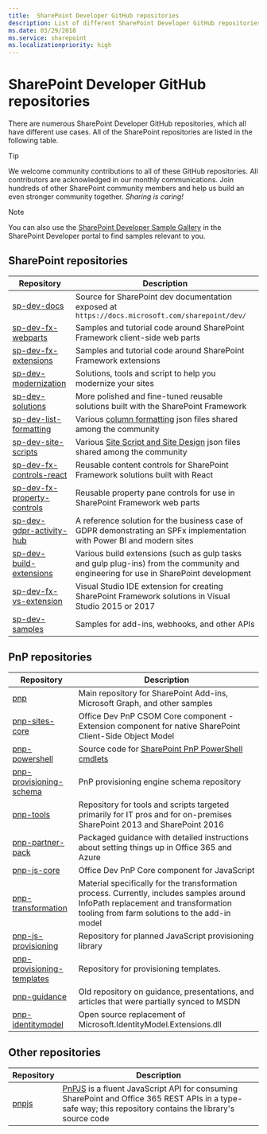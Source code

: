 ```yaml
---
title:  SharePoint Developer GitHub repositories
description: List of different SharePoint Developer GitHub repositories and their description
ms.date: 03/29/2018
ms.service: sharepoint
ms.localizationpriority: high
---
```


# SharePoint Developer GitHub repositories

There are numerous SharePoint Developer GitHub repositories, which all have different use cases. All of the SharePoint repositories are listed in the following table.

> [!TIP]
> We welcome community contributions to all of these GitHub repositories. All contributors are acknowledged in our monthly communications. Join hundreds of other SharePoint community members and help us build an even stronger community together. *Sharing is caring!*

> [!NOTE]
> You can also use the [SharePoint Developer Sample Gallery](https://aka.ms/spdev-samples) in the SharePoint Developer portal to find samples relevant to you.

## SharePoint repositories

| Repository | Description |
|--------|--------|
| [sp-dev-docs](https://github.com/SharePoint/sp-dev-docs) | Source for SharePoint dev documentation exposed at `https://docs.microsoft.com/sharepoint/dev/` |
| [sp-dev-fx-webparts](https://github.com/SharePoint/sp-dev-fx-webparts) | Samples and tutorial code around SharePoint Framework client-side web parts |
| [sp-dev-fx-extensions](https://github.com/SharePoint/sp-dev-fx-extensions) | Samples and tutorial code around SharePoint Framework extensions |
| [sp-dev-modernization](https://github.com/SharePoint/sp-dev-modernization) | Solutions, tools and script to help you modernize your sites |
| [sp-dev-solutions](https://github.com/SharePoint/sp-dev-solutions) | More polished and fine-tuned reusable solutions built with the SharePoint Framework |
| [sp-dev-list-formatting](https://github.com/SharePoint/sp-dev-list-formatting) | Various [column formatting](../declarative-customization/column-formatting.md) json files shared among the community |
| [sp-dev-site-scripts](https://github.com/SharePoint/sp-dev-site-scripts) | Various [Site Script and Site Design](../declarative-customization/site-design-overview.md) json files shared among the community |
| [sp-dev-fx-controls-react](https://github.com/SharePoint/sp-dev-fx-controls-react) | Reusable content controls for SharePoint Framework solutions built with React |
| [sp-dev-fx-property-controls](https://github.com/SharePoint/sp-dev-fx-property-controls) | Reusable property pane controls for use in SharePoint Framework web parts |
| [sp-dev-gdpr-activity-hub](https://github.com/SharePoint/sp-dev-gdpr-activity-hub) | A reference solution for the business case of GDPR demonstrating an SPFx implementation with Power BI and modern sites |
| [sp-dev-build-extensions](https://github.com/SharePoint/sp-dev-build-extensions) | Various build extensions (such as gulp tasks and gulp plug-ins) from the community and engineering for use in SharePoint development |
| [sp-dev-fx-vs-extension](https://github.com/SharePoint/sp-dev-fx-vs-extension) | Visual Studio IDE extension for creating SharePoint Framework solutions in Visual Studio 2015 or 2017 |
| [sp-dev-samples](https://github.com/SharePoint/sp-dev-samples) | Samples for add-ins, webhooks, and other APIs |

## PnP repositories

| Repository | Description |
|--------|--------|
| [pnp](https://github.com/SharePoint/pnp) | Main repository for SharePoint Add-ins, Microsoft Graph, and other samples |
| [pnp-sites-core](https://github.com/SharePoint/pnp-sites-core) | Office Dev PnP CSOM Core component - Extension component for native SharePoint Client-Side Object Model |
| [pnp-powershell](https://github.com/SharePoint/pnp-powershell) | Source code for [SharePoint PnP PowerShell cmdlets](/powershell/sharepoint/sharepoint-pnp/sharepoint-pnp-cmdlets) |
| [pnp-provisioning-schema](https://github.com/SharePoint/PnP-Provisioning-Schema) | PnP provisioning engine schema repository |
| [pnp-tools](https://github.com/SharePoint/PnP-Tools) | Repository for tools and scripts targeted primarily for IT pros and for on-premises SharePoint 2013 and SharePoint 2016 |
| [pnp-partner-pack](https://github.com/SharePoint/PnP-Partner-Pack) | Packaged guidance with detailed instructions about setting things up in Office 365 and Azure |
| [pnp-js-core](https://github.com/SharePoint/PnP-JS-Core) | Office Dev PnP Core component for JavaScript |
| [pnp-transformation](https://github.com/SharePoint/PnP-Transformation) | Material specifically for the transformation process. Currently, includes samples around InfoPath replacement and transformation tooling from farm solutions to the add-in model |
| [pnp-js-provisioning](https://github.com/SharePoint/pnp-js-provisioning) | Repository for planned JavaScript provisioning library |
| [pnp-provisioning-templates](https://github.com/SharePoint/PnP-Provisioning-Templates) | Repository for provisioning templates.
| [pnp-guidance](https://github.com/SharePoint/PnP-Guidance) | Old repository on guidance, presentations, and articles that were partially synced to MSDN |
| [pnp-identitymodel](https://github.com/SharePoint/PnP-IdentityModel) | Open source replacement of Microsoft.IdentityModel.Extensions.dll |

## Other repositories

| Repository | Description |
|--------|--------|
| [pnpjs](https://github.com/pnp/pnpjs) | [PnPJS](https://pnp.github.io/pnpjs/) is a fluent JavaScript API for consuming SharePoint and Office 365 REST APIs in a type-safe way; this repository contains the library's source code |
